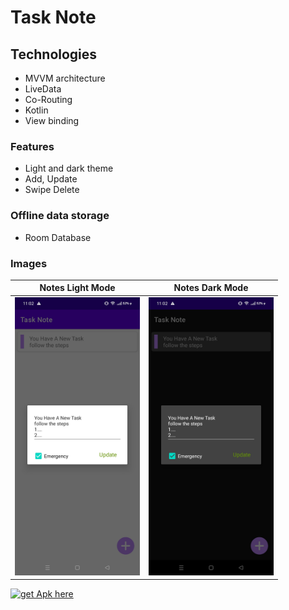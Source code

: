 # Task Note

## Technologies  

- MVVM architecture
- LiveData
- Co-Routing
- Kotlin
- View binding

### Features
- Light and dark theme
- Add, Update
- Swipe Delete

### Offline data storage
- Room Database


### Images

Notes Light Mode             |  Notes Dark Mode
:-------------------------:|:-------------------------:|
<img src="https://github.com/trsimanto/Task_Note/blob/master/lighttasknote.jpg" alt="Notes Light Mode" width="200"/>  |  <img src="https://github.com/trsimanto/Task_Note/blob/master/darktextnote.jpg" alt="Notes Dark Mode" width="200"/>

<a href="https://drive.google.com/file/d/1j3_L8A6SNtHK2Z8suNbezFDi0GfgiJYv/view?usp=sharing"><img src="https://astuces24.com/wp-content/uploads/2016/10/Get-it-here-button.png" alt="get Apk here" width="200"/></a>
